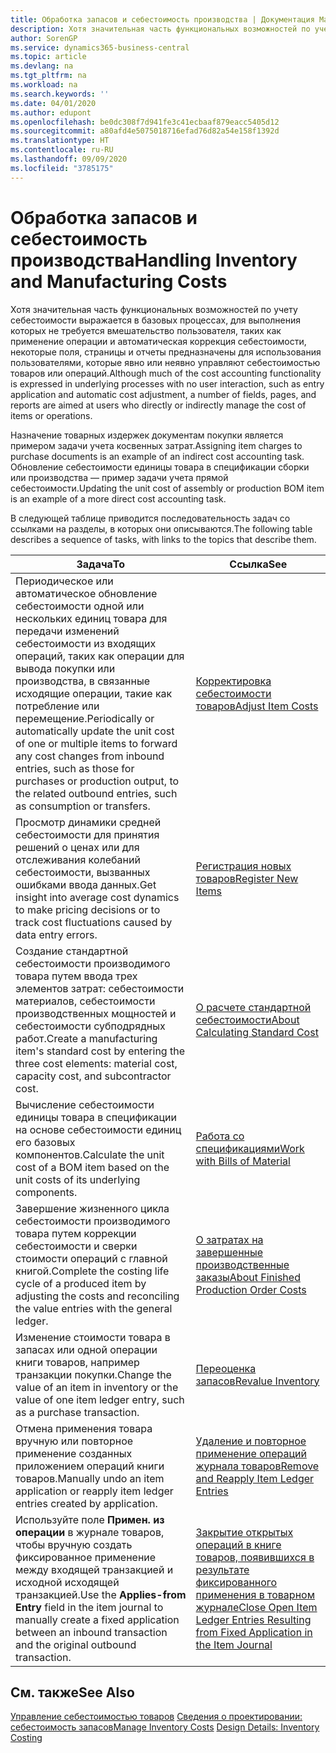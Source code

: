 ```yaml
---
title: Обработка запасов и себестоимость производства | Документация Майкрософт
description: Хотя значительная часть функциональных возможностей по учету себестоимости выражается в базовых процессах, для выполнения которых не требуется вмешательство пользователя, таких как применение операции и автоматическая коррекция себестоимости, некоторые поля, страницы и отчеты предназначены для использования пользователями, которые явно или неявно управляют себестоимостью товаров или операций.
author: SorenGP
ms.service: dynamics365-business-central
ms.topic: article
ms.devlang: na
ms.tgt_pltfrm: na
ms.workload: na
ms.search.keywords: ''
ms.date: 04/01/2020
ms.author: edupont
ms.openlocfilehash: be0dc308f7d941fe3c41ecbaaf879eacc5405d12
ms.sourcegitcommit: a80afd4e5075018716efad76d82a54e158f1392d
ms.translationtype: HT
ms.contentlocale: ru-RU
ms.lasthandoff: 09/09/2020
ms.locfileid: "3785175"
---
```

# <a name="handling-inventory-and-manufacturing-costs"></a><span data-ttu-id="c894e-103">Обработка запасов и себестоимость производства</span><span class="sxs-lookup"><span data-stu-id="c894e-103">Handling Inventory and Manufacturing Costs</span></span>
<span data-ttu-id="c894e-104">Хотя значительная часть функциональных возможностей по учету себестоимости выражается в базовых процессах, для выполнения которых не требуется вмешательство пользователя, таких как применение операции и автоматическая коррекция себестоимости, некоторые поля, страницы и отчеты предназначены для использования пользователями, которые явно или неявно управляют себестоимостью товаров или операций.</span><span class="sxs-lookup"><span data-stu-id="c894e-104">Although much of the cost accounting functionality is expressed in underlying processes with no user interaction, such as entry application and automatic cost adjustment, a number of fields, pages, and reports are aimed at users who directly or indirectly manage the cost of items or operations.</span></span>  

 <span data-ttu-id="c894e-105">Назначение товарных издержек документам покупки является примером задачи учета косвенных затрат.</span><span class="sxs-lookup"><span data-stu-id="c894e-105">Assigning item charges to purchase documents is an example of an indirect cost accounting task.</span></span> <span data-ttu-id="c894e-106">Обновление себестоимости единицы товара в спецификации сборки или производства — пример задачи учета прямой себестоимости.</span><span class="sxs-lookup"><span data-stu-id="c894e-106">Updating the unit cost of assembly or production BOM item is an example of a more direct cost accounting task.</span></span>  

 <span data-ttu-id="c894e-107">В следующей таблице приводится последовательность задач со ссылками на разделы, в которых они описываются.</span><span class="sxs-lookup"><span data-stu-id="c894e-107">The following table describes a sequence of tasks, with links to the topics that describe them.</span></span>   

|<span data-ttu-id="c894e-108">**Задача**</span><span class="sxs-lookup"><span data-stu-id="c894e-108">**To**</span></span>|<span data-ttu-id="c894e-109">**Ссылка**</span><span class="sxs-lookup"><span data-stu-id="c894e-109">**See**</span></span>|  
|------------|-------------|  
|<span data-ttu-id="c894e-110">Периодическое или автоматическое обновление себестоимости одной или нескольких единиц товара для передачи изменений себестоимости из входящих операций, таких как операции для вывода покупки или производства, в связанные исходящие операции, такие как потребление или перемещение.</span><span class="sxs-lookup"><span data-stu-id="c894e-110">Periodically or automatically update the unit cost of one or multiple items to forward any cost changes from inbound entries, such as those for purchases or production output, to the related outbound entries, such as consumption or transfers.</span></span>|[<span data-ttu-id="c894e-111">Корректировка себестоимости товаров</span><span class="sxs-lookup"><span data-stu-id="c894e-111">Adjust Item Costs</span></span>](inventory-how-adjust-item-costs.md)|  
|<span data-ttu-id="c894e-112">Просмотр динамики средней себестоимости для принятия решений о ценах или для отслеживания колебаний себестоимости, вызванных ошибками ввода данных.</span><span class="sxs-lookup"><span data-stu-id="c894e-112">Get insight into average cost dynamics to make pricing decisions or to track cost fluctuations caused by data entry errors.</span></span>|[<span data-ttu-id="c894e-113">Регистрация новых товаров</span><span class="sxs-lookup"><span data-stu-id="c894e-113">Register New Items</span></span>](inventory-how-register-new-items.md)|  
|<span data-ttu-id="c894e-114">Создание стандартной себестоимости производимого товара путем ввода трех элементов затрат: себестоимости материалов, себестоимости производственных мощностей и себестоимости субподрядных работ.</span><span class="sxs-lookup"><span data-stu-id="c894e-114">Create a manufacturing item's standard cost by entering the three cost elements: material cost, capacity cost, and subcontractor cost.</span></span>|[<span data-ttu-id="c894e-115">О расчете стандартной себестоимости</span><span class="sxs-lookup"><span data-stu-id="c894e-115">About Calculating Standard Cost</span></span>](finance-about-calculating-standard-cost.md)|  
|<span data-ttu-id="c894e-116">Вычисление себестоимости единицы товара в спецификации на основе себестоимости единиц его базовых компонентов.</span><span class="sxs-lookup"><span data-stu-id="c894e-116">Calculate the unit cost of a BOM item based on the unit costs of its underlying components.</span></span>|[<span data-ttu-id="c894e-117">Работа со спецификациями</span><span class="sxs-lookup"><span data-stu-id="c894e-117">Work with Bills of Material</span></span>](inventory-how-work-BOMs.md)|  
|<span data-ttu-id="c894e-118">Завершение жизненного цикла себестоимости производимого товара путем коррекции себестоимости и сверки стоимости операций с главной книгой.</span><span class="sxs-lookup"><span data-stu-id="c894e-118">Complete the costing life cycle of a produced item by adjusting the costs and reconciling the value entries with the general ledger.</span></span>|[<span data-ttu-id="c894e-119">О затратах на завершенные производственные заказы</span><span class="sxs-lookup"><span data-stu-id="c894e-119">About Finished Production Order Costs</span></span>](finance-about-finished-production-order-costs.md)|  
|<span data-ttu-id="c894e-120">Изменение стоимости товара в запасах или одной операции книги товаров, например транзакции покупки.</span><span class="sxs-lookup"><span data-stu-id="c894e-120">Change the value of an item in inventory or the value of one item ledger entry, such as a purchase transaction.</span></span>|[<span data-ttu-id="c894e-121">Переоценка запасов</span><span class="sxs-lookup"><span data-stu-id="c894e-121">Revalue Inventory</span></span>](inventory-how-revalue-inventory.md)|
|<span data-ttu-id="c894e-122">Отмена применения товара вручную или повторное применение созданных приложением операций книги товаров.</span><span class="sxs-lookup"><span data-stu-id="c894e-122">Manually undo an item application or reapply item ledger entries created by application.</span></span>|[<span data-ttu-id="c894e-123">Удаление и повторное применение операций журнала товаров</span><span class="sxs-lookup"><span data-stu-id="c894e-123">Remove and Reapply Item Ledger Entries</span></span>](finance-how-to-remove-and-reapply-item-entries.md)|  
|<span data-ttu-id="c894e-124">Используйте поле **Примен. из операции** в журнале товаров, чтобы вручную создать фиксированное применение между входящей транзакцией и исходной исходящей транзакцией.</span><span class="sxs-lookup"><span data-stu-id="c894e-124">Use the **Applies-from Entry** field in the item journal to manually create a fixed application between an inbound transaction and the original outbound transaction.</span></span>|[<span data-ttu-id="c894e-125">Закрытие открытых операций в книге товаров, появившихся в результате фиксированного применения в товарном журнале</span><span class="sxs-lookup"><span data-stu-id="c894e-125">Close Open Item Ledger Entries Resulting from Fixed Application in the Item Journal</span></span>](finance-how-to-close-open-item-ledger-entries-resulting-from-fixed-application-in-the-item-journal.md)|  

## <a name="see-also"></a><span data-ttu-id="c894e-126">См. также</span><span class="sxs-lookup"><span data-stu-id="c894e-126">See Also</span></span>  
<span data-ttu-id="c894e-127">[Управление себестоимостью товаров](finance-manage-inventory-costs.md)
[Сведения о проектировании: себестоимость запасов](design-details-inventory-costing.md)</span><span class="sxs-lookup"><span data-stu-id="c894e-127">[Manage Inventory Costs](finance-manage-inventory-costs.md)
[Design Details: Inventory Costing](design-details-inventory-costing.md)</span></span>
